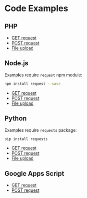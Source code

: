# Code Examples

## PHP

* [GET request](samples/get.php)
* [POST request](samples/post.php)
* [File upload](samples/file_upload.php)

## Node.js

Examples require `request` npm module:

```sh
npm install request --save
```

* [GET request](samples/get.js)
* [POST request](samples/post.js)
* [File upload](samples/file_upload.js)

## Python

Examples require `requests` package:

```sh
pip install requests
```

* [GET request](samples/get.py)
* [POST request](samples/post.py)
* [File upload](samples/file_upload.py)

## Google Apps Script

* [GET request](samples/get.gs)
* [POST request](samples/post.gs)
